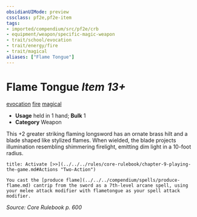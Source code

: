```yaml
---
obsidianUIMode: preview
cssclass: pf2e,pf2e-item
tags:
- imported/compendium/src/pf2e/crb
- equipment/weapon/specific-magic-weapon 
- trait/school/evocation
- trait/energy/fire
- trait/magical
aliases: ["Flame Tongue"]
---
```

# Flame Tongue *Item 13+*  
[evocation](evocation.md)  [fire](fire.md)  [magical](magical.md)  

- **Usage** held in 1 hand; **Bulk** 1
- **Category** Weapon

This +2 greater striking flaming longsword has an ornate brass hilt and a blade shaped like stylized flames. When wielded, the blade projects illumination resembling shimmering firelight, emitting dim light in a 10-foot radius.

```ad-embed-ability
title: Activate [>>](../../../rules/core-rulebook/chapter-9-playing-the-game.md#Actions "Two-Action")

You cast the [produce flame](../../../compendium/spells/produce-flame.md) cantrip from the sword as a 7th-level arcane spell, using your melee attack modifier with flametongue as your spell attack modifier.
```

*Source: Core Rulebook p. 600*
